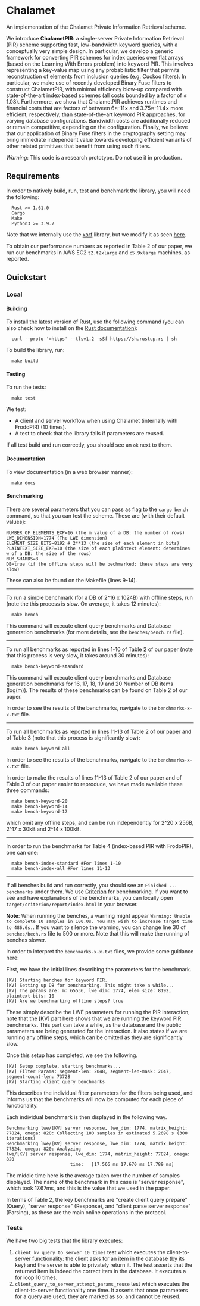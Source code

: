 # Chalamet

An implementation of the Chalamet Private Information Retrieval scheme.

We introduce **ChalametPIR**: a single-server Private Information Retrieval (PIR) scheme supporting fast, low-bandwidth keyword queries, with a conceptually very simple design. In particular, we develop a generic framework for converting PIR schemes for index queries over flat arrays (based on the Learning With Errors problem) into keyword PIR. This involves representing a key-value map using any probabilistic filter that permits reconstruction of elements from inclusion queries (e.g. Cuckoo filters). In particular, we make use of recently developed Binary Fuse filters to construct ChalametPIR, with minimal efficiency blow-up compared with state-of-the-art index-based schemes (all costs bounded by a factor of ≤ 1.08). Furthermore, we show that ChalametPIR achieves runtimes and financial costs that are factors of between 6×-11× and
3.75×-11.4× more efficient, respectively, than state-of-the-art keyword PIR approaches, for varying database configurations. Bandwidth costs are additionally reduced or remain competitive, depending on the configuration. Finally, we believe that our application of Binary Fuse filters in the cryptography setting may bring immediate independent value towards developing efficient variants of other related primitives that benefit from using such filters.

*Warning*: This code is a research prototype. Do not use it in production.

## Requirements

In order to natively build, run, test and benchmark the library, you will need the following:

```
  Rust >= 1.61.0
  Cargo
  Make
  Python3 >= 3.9.7
```

Note that we internally use the [xorf](https://github.com/ayazhafiz/xorf) library, but we modify it as seen [here](https://github.com/claucece/chalamet/tree/main/bff-modp).

To obtain our performance numbers as reported in Table 2 of our paper, we run our benchmarks in AWS EC2 ``t2.t2xlarge`` and ``c5.9xlarge`` machines, as reported.


## Quickstart

### Local

#### Building

To install the latest version of Rust, use the following command (you can also check how to install on the [Rust documentation](https://www.rust-lang.org/tools/install)):

```
  curl --proto '=https' --tlsv1.2 -sSf https://sh.rustup.rs | sh
```

To build the library, run:

```
  make build
```

#### Testing

To run the tests:

```
  make test
```

We test:

* A client and server workflow when using Chalamet (internally with FrodoPIR) (10 times).
* A test to check that the library fails if parameters are reused.

If all test build and run correctly, you should see an `ok` next to them.

#### Documentation

To view documentation (in a web browser manner):

```
  make docs
```

#### Benchmarking

There are several parameters that you can pass as flag to the `cargo bench` command, so that you can test the scheme.
These are (with their default values):

```
NUMBER_OF_ELEMENTS_EXP=16 (the m value of a DB: the number of rows)
LWE_DIMENSION=1774 (The LWE dimension)
ELEMENT_SIZE_BITS=8192 # 2**13 (the size of each element in bits)
PLAINTEXT_SIZE_EXP=10 (the size of each plaintext element: determines w of a DB: the size of the rows)
NUM_SHARDS=8
DB=true (if the offline steps will be bechmarked: these steps are very slow)

```

These can also be found on the Makefile (lines 9-14).

---

To run a simple benchmark (for a DB of 2^16 x 1024B) with offline steps, run (note the this process is slow. On average, it takes 12 minutes):

```
  make bench
```

This command will execute client query benchmarks and Database generation benchmarks (for more details, see the `benches/bench.rs` file).

---
To run all benchmarks  as reported in lines 1-10 of Table 2 of our paper (note that this process is very slow, it takes around 30 minutes):

```
  make bench-keyword-standard
```

This command will execute client query benchmarks and Database generation benchmarks for 16, 17, 18, 19 and 20 Number of DB items (log(m)). The results of these benchmarks can be found on Table 2 of our paper.

In order to see the results of the benchmarks, navigate to the `benchmarks-x-x.txt` file.

---
To run all benchmarks as reported in lines 11-13 of Table 2 of our paper and of Table 3 (note that this process is significantly slow):

```
  make bench-keyword-all
```

In order to see the results of the benchmarks, navigate to the `benchmarks-x-x.txt` file.

In order to make the results of lines 11-13 of Table 2 of our paper and of Table 3 of our paper easier to reproduce, we have made available these three commands:


```
  make bench-keyword-20
  make bench-keyword-14
  make bench-keyword-17
```

which omit any offline steps, and can be run independently for 2^20 x 256B, 2^17 x 30kB and 2^14 x 100kB.

---

In order to run the benchmarks for Table 4 (index-based PIR with FrodoPIR), one can one:

```
  make bench-index-standard #For lines 1-10
  make bench-index-all #For lines 11-13
```

---

If all benches build and run correctly, you should see an `Finished ... benchmarks` under them.
We use [Criterion](https://bheisler.github.io/criterion.rs/book/index.html) for benchmarking.
If you want to see and have explanations of the benchmarks, you can locally open `target/criterion/report/index.html` in your browser.

**Note**: When running the benches, a warning might appear ``Warning: Unable to complete 10 samples in 100.0s. You may wish to increase target time to 486.6s.``. If you want to silence the warning, you can change line 30 of `benches/bech.rs` file to 500 or more. Note that this will make the running of benches slower.

In order to interpret the `benchmarks-x-x.txt` files, we provide some guidance here:


First, we have the initial lines describing the parameters for the benchmark.

```
[KV] Starting benches for keyword PIR.
[KV] Setting up DB for benchmarking. This might take a while...
[KV] The params are: m: 65536, lwe_dim: 1774, elem_size: 8192, plaintext-bits: 10
[KV] Are we benchmarking offline steps? true
```

These simply describe the LWE parameters for running the PIR interaction, note that the [KV] part here shows that we are running the keyword PIR benchmarks. This part can take a while, as the database and the public parameters are being generated for the interaction. It also states if we are running any offline steps, which can be omitted as they are significantly slow.

Once this setup has completed, we see the following.

```
[KV] Setup complete, starting benchmarks...
[KV] Filter Params: segment-len: 2048, segment-len-mask: 2047, segment-count-len: 73728
[KV] Starting client query benchmarks
```

This describes the individual filter parameters for the filters being used, and informs us that the benchmarks will now be computed for each piece of functionality.

Each individual benchmark is then displayed in the following way.

```
Benchmarking lwe/[KV] server response, lwe_dim: 1774, matrix_height: 77824, omega: 820: Collecting 100 samples in estimated 5.2698 s (300 iterations)
Benchmarking lwe/[KV] server response, lwe_dim: 1774, matrix_height: 77824, omega: 820: Analyzing
lwe/[KV] server response, lwe_dim: 1774, matrix_height: 77824, omega: 820
                        time:   [17.566 ms 17.670 ms 17.789 ms]
```

The middle time here is the average taken over the number of samples displayed. The name of the benchmark in this case is "server response", which took 17.67ms, and this is the value that we used in the paper.

In terms of Table 2, the key benchmarks are "create client query prepare" (Query), "server response" (Response), and "client parse server response" (Parsing), as these are the main online operations in the protocol.

### Tests

We have two big tests that the library executes:

1. `client_kv_query_to_server_10_times` test which executes the client-to-server functionality:
   the client asks for an item in the database (by its key) and the server is able to privately return it.
   The test asserts that the returned item is indeed the correct item in the database.
   It executes a for loop 10 times.
2. `client_query_to_server_attempt_params_reuse` test which executes the client-to-server
   functionality one time. It asserts that once parameters for a query are used, they
   are marked as so, and cannot be reused.
